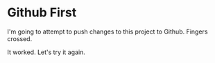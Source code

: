 # Github First

I'm going to attempt to push changes to this project to Github. Fingers crossed.

It worked. Let's try it again.